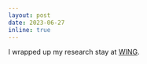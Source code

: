 ```yaml
---
layout: post
date: 2023-06-27
inline: true
---
```


I wrapped up my research stay at <a href="https://wing.comp.nus.edu.sg/">WING</a>.
